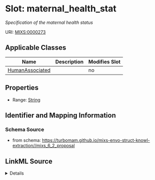 # Slot: maternal_health_stat


_Specification of the maternal health status_



URI: [MIXS:0000273](https://w3id.org/mixs/0000273)



<!-- no inheritance hierarchy -->




## Applicable Classes

| Name | Description | Modifies Slot |
| --- | --- | --- |
[HumanAssociated](HumanAssociated.md) |  |  no  |







## Properties

* Range: [String](String.md)





## Identifier and Mapping Information







### Schema Source


* from schema: https://turbomam.github.io/mixs-envo-struct-knowl-extraction//mixs_6_2_proposal




## LinkML Source

<details>
```yaml
name: maternal_health_stat
description: Specification of the maternal health status
title: amniotic fluid/maternal health status
notes:
- status
from_schema: https://turbomam.github.io/mixs-envo-struct-knowl-extraction//mixs_6_2_proposal
rank: 1000
slot_uri: MIXS:0000273
multivalued: false
alias: maternal_health_stat
domain_of:
- HumanAssociated
range: string
required: false
recommended: false

```
</details>